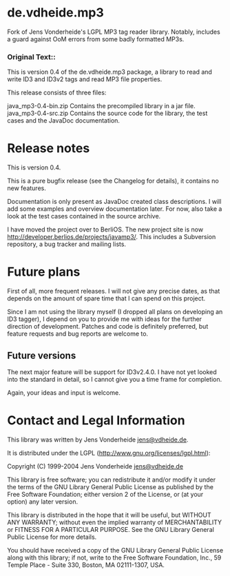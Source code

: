 de.vdheide.mp3
==============

Fork of Jens Vonderheide's LGPL MP3 tag reader library. 
Notably, includes a guard against OoM errors from some 
badly formatted MP3s.


### Original Text::

This is version 0.4 of the de.vdheide.mp3 package, a library to read and write 
ID3 and ID3v2 tags and read MP3 file properties.

This release consists of three files:

java_mp3-0.4-bin.zip
	Contains the precompiled library in a jar file.
java_mp3-0.4-src.zip
	Contains the source code for the library, the test cases
	and the JavaDoc documentation.
	

Release notes
=============

This is version 0.4.

This is a pure bugfix release (see the Changelog for details), it contains no 
new features.

Documentation is only present as JavaDoc created class descriptions. I will add
some examples and overview documentation later. For now, also take a look at the
test cases contained in the source archive.

I have moved the project over to BerliOS. The new project site is now
http://developer.berlios.de/projects/javamp3/. This includes a Subversion repository,
a bug tracker and mailing lists.


Future plans
============

First of all, more frequent releases. I will not give any precise dates, as that
depends on the amount of spare time that I can spend on this project.

Since I am not using the library myself (I dropped all plans on developing an
ID3 tagger), I depend on you to provide me with ideas for the further direction
of development. Patches and code is definitely preferred, but feature requests
and bug reports are welcome to.


Future versions
---------------

The next major feature will be support for ID3v2.4.0. I have not yet looked into
the standard in detail, so I cannot give you a time frame for completion.

Again, your ideas and input is welcome.


Contact and Legal Information
=============================

This library was written by Jens Vonderheide <jens@vdheide.de>.

It is distributed under the LGPL (http://www.gnu.org/licenses/lgpl.html):

Copyright (C) 1999-2004 Jens Vonderheide <jens@vdheide.de>

This library is free software; you can redistribute it and/or
modify it under the terms of the GNU Library General Public
License as published by the Free Software Foundation; either
version 2 of the License, or (at your option) any later version.

This library is distributed in the hope that it will be useful,
but WITHOUT ANY WARRANTY; without even the implied warranty of
MERCHANTABILITY or FITNESS FOR A PARTICULAR PURPOSE.  See the GNU
Library General Public License for more details.

You should have received a copy of the GNU Library General Public
License along with this library; if not, write to the
Free Software Foundation, Inc., 59 Temple Place - Suite 330,
Boston, MA  02111-1307, USA.

